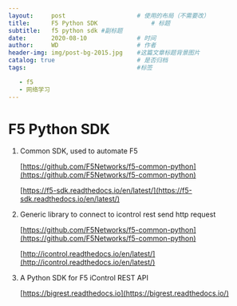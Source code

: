 ```yaml
---
layout:     post   				    # 使用的布局（不需要改）
title:      F5 Python SDK 				# 标题 
subtitle:   f5 python sdk #副标题
date:       2020-08-10 				# 时间
author:     WD 						# 作者
header-img: img/post-bg-2015.jpg 	#这篇文章标题背景图片
catalog: true 						# 是否归档
tags:								#标签

   - f5
   - 网络学习
---
```




# **F5 Python SDK**

1. Common SDK, used to automate F5

   [https://github.com/F5Networks/f5-common-python](https://github.com/F5Networks/f5-common-python)

   [https://f5-sdk.readthedocs.io/en/latest/](https://f5-sdk.readthedocs.io/en/latest/)

 

2. Generic library to connect to icontrol rest send http request

   [https://github.com/F5Networks/f5-common-python](https://github.com/F5Networks/f5-common-python)

   [http://icontrol.readthedocs.io/en/latest/](http://icontrol.readthedocs.io/en/latest/)

    

3. A Python SDK for F5 iControl REST API

   [https://bigrest.readthedocs.io](https://bigrest.readthedocs.io/)